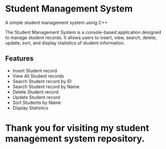 # Student Management System

A simple student management system using C++

<p>The Student Management System is a console-based application designed to manage student records. It allows users to insert, view, search, delete, update, sort, and display statistics of student information.</p>


## Features
- Insert Student record
- View All Student records
- Search Student record by ID
- Search Student record by Name
- Delete Student record
- Update Student record
- Sort Students by Name
- Display Statistics


# Thank you for visiting my student management system repository.
